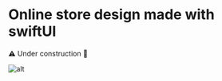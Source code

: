 # Online store design made with swiftUI

:warning:
Under construction :construction_worker: 

![alt](git.gif)